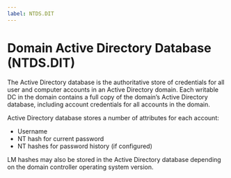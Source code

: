 ```yaml
---
label: NTDS.DIT
---
```


# Domain Active Directory Database (NTDS.DIT)
The Active Directory database is the authoritative store of credentials for all user and computer accounts in an Active Directory domain. Each writable DC in the domain contains a full copy of the domain’s Active Directory database, including account credentials for all accounts in the domain.

Active Directory database stores a number of attributes for each account:

* Username
* NT hash for current password
* NT hashes for password history (if configured)

LM hashes may also be stored in the Active Directory database depending on the domain controller operating system version.
